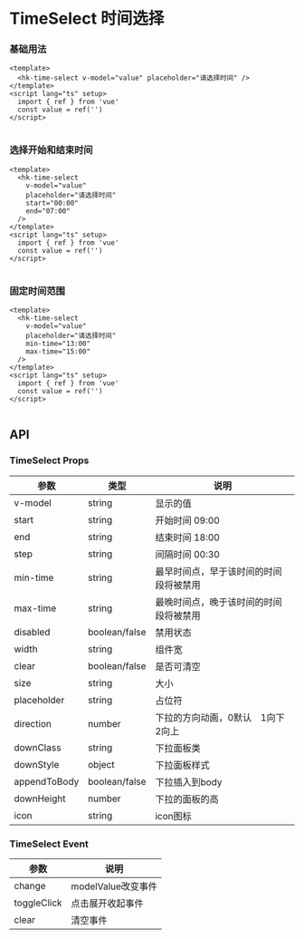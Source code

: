 # TimeSelect 时间选择


### 基础用法

```vue demo
<template>
  <hk-time-select v-model="value" placeholder="请选择时间" />
</template>
<script lang="ts" setup>
  import { ref } from 'vue'
  const value = ref('')
</script>


```
### 选择开始和结束时间

```vue demo
<template>
  <hk-time-select
    v-model="value"
    placeholder="请选择时间"
    start="00:00"
    end="07:00"
  />
</template>
<script lang="ts" setup>
  import { ref } from 'vue'
  const value = ref('')
</script>


```
### 固定时间范围

```vue demo
<template>
  <hk-time-select
    v-model="value"
    placeholder="请选择时间"
    min-time="13:00"
    max-time="15:00"
  />
</template>
<script lang="ts" setup>
  import { ref } from 'vue'
  const value = ref('')
</script>


```

## API

### TimeSelect Props

| 参数           | 类型            | 说明                        |
|--------------|---------------|---------------------------|
| v-model      | string        | 显示的值                      |
| start        | string        | 开始时间 09:00                |
| end          | string        | 结束时间 18:00                |
| step         | string        | 间隔时间 00:30                |
| min-time     | string        | 最早时间点，早于该时间的时间段将被禁用|
| max-time     | string        | 最晚时间点，晚于该时间的时间段将被禁用       |
| disabled     | boolean/false | 禁用状态                      |
| width        | string        | 组件宽                       |
| clear        | boolean/false | 是否可清空                     |
| size         | string        | 大小                        |
| placeholder  | string        | 占位符                       |
| direction    | number        | 下拉的方向动画，0默认　1向下　2向上|
| downClass    | string        | 下拉面板类                     |
| downStyle    | object        | 下拉面板样式                    |
| appendToBody | boolean/false | 下拉插入到body                 |
| downHeight   | number        | 下拉的面板的高                   |
| icon         | string        | icon图标                    |

### TimeSelect Event

| 参数          | 说明             |
|-------------|----------------|
| change      | modelValue改变事件 |
| toggleClick | 点击展开收起事件       |
| clear       | 清空事件           |
